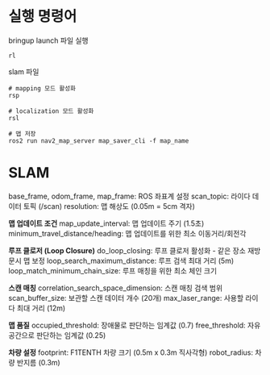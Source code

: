 # 실행 명령어

bringup launch 파일 실행

```
rl
```

slam 파일
```
# mapping 모드 활성화
rsp
```

```
# localization 모드 활성화
rsl
```

```
# 맵 저장
ros2 run nav2_map_server map_saver_cli -f map_name
```

# SLAM
base_frame, odom_frame, map_frame: ROS 좌표계 설정
scan_topic: 라이다 데이터 토픽 (/scan)
resolution: 맵 해상도 (0.05m = 5cm 격자)

**맵 업데이트 조건**
map_update_interval: 맵 업데이트 주기 (1.5초)
minimum_travel_distance/heading: 맵 업데이트를 위한 최소 이동거리/회전각

**루프 클로저 (Loop Closure)**
do_loop_closing: 루프 클로저 활성화 - 같은 장소 재방문시 맵 보정
loop_search_maximum_distance: 루프 검색 최대 거리 (5m)
loop_match_minimum_chain_size: 루프 매칭을 위한 최소 체인 크기

**스캔 매칭**
correlation_search_space_dimension: 스캔 매칭 검색 범위
scan_buffer_size: 보관할 스캔 데이터 개수 (20개)
max_laser_range: 사용할 라이다 최대 거리 (12m)

**맵 품질**
occupied_threshold: 장애물로 판단하는 임계값 (0.7)
free_threshold: 자유공간으로 판단하는 임계값 (0.25)

**차량 설정**
footprint: F1TENTH 차량 크기 (0.5m x 0.3m 직사각형)
robot_radius: 차량 반지름 (0.3m)

#
